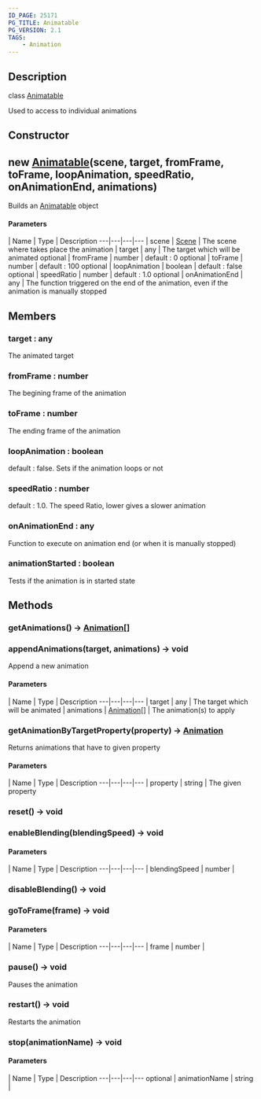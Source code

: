```yaml
---
ID_PAGE: 25171
PG_TITLE: Animatable
PG_VERSION: 2.1
TAGS:
    - Animation
---
```

## Description

class [Animatable](/classes/3.0/Animatable)

Used to access to individual animations

## Constructor

## new [Animatable](/classes/3.0/Animatable)(scene, target, fromFrame, toFrame, loopAnimation, speedRatio, onAnimationEnd, animations)

Builds an [Animatable](/classes/3.0/Animatable) object

#### Parameters
 | Name | Type | Description
---|---|---|---
 | scene | [Scene](/classes/3.0/Scene) |      The scene where takes place the animation
 | target | any |      The target which will be animated
optional | fromFrame | number |      default : 0
optional | toFrame | number |      default : 100
optional | loopAnimation | boolean |      default : false
optional | speedRatio | number |      default : 1.0
optional | onAnimationEnd | any |      The function triggered on the end of the animation, even if the animation is manually stopped
## Members

### target : any

The animated target

### fromFrame : number

The begining frame of the animation

### toFrame : number

The ending frame of the animation

### loopAnimation : boolean

default : false. Sets if the animation loops or not

### speedRatio : number

default : 1.0. The speed Ratio, lower gives a slower animation

### onAnimationEnd : any

Function to execute on animation end (or when it is manually stopped)

### animationStarted : boolean

Tests if the animation is in started state

## Methods

### getAnimations() &rarr; [Animation](/classes/3.0/Animation)[]


### appendAnimations(target, animations) &rarr; void

Append a new animation

#### Parameters
 | Name | Type | Description
---|---|---|---
 | target | any |      The target which will be animated
 | animations | [Animation](/classes/3.0/Animation)[] |      The animation(s) to apply
### getAnimationByTargetProperty(property) &rarr; [Animation](/classes/3.0/Animation)

Returns animations that have to given property

#### Parameters
 | Name | Type | Description
---|---|---|---
 | property | string |      The given property

### reset() &rarr; void


### enableBlending(blendingSpeed) &rarr; void



#### Parameters
 | Name | Type | Description
---|---|---|---
 | blendingSpeed | number |   

### disableBlending() &rarr; void


### goToFrame(frame) &rarr; void



#### Parameters
 | Name | Type | Description
---|---|---|---
 | frame | number |    

### pause() &rarr; void

Pauses the animation
### restart() &rarr; void

Restarts the animation
### stop(animationName) &rarr; void



#### Parameters
 | Name | Type | Description
---|---|---|---
optional | animationName | string |  


